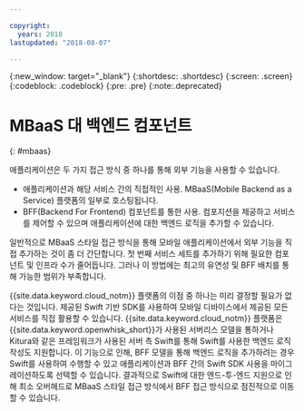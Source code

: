 ```yaml
---

copyright:
  years: 2018
lastupdated: "2018-08-07"

---
```

{:new_window: target="_blank"}
{:shortdesc: .shortdesc}
{:screen: .screen}
{:codeblock: .codeblock}
{:pre: .pre}
{:note:.deprecated}

# MBaaS 대 백엔드 컴포넌트
{: #mbaas}

애플리케이션은 두 가지 접근 방식 중 하나를 통해 외부 기능을 사용할 수 있습니다.
* 애플리케이션과 해당 서비스 간의 직접적인 사용. MBaaS(Mobile Backend as a Service) 플랫폼의 일부로 호스팅됩니다.
* BFF(Backend For Frontend) 컴포넌트를 통한 사용. 컴포지션을 제공하고 서비스를 제어할 수 있으며 애플리케이션에 대한 백엔드 로직을 추가할 수 있습니다.

일반적으로 MBaaS 스타일 접근 방식을 통해 모바일 애플리케이션에서 외부 기능을 직접 추가하는 것이 좀 더 간단합니다. 첫 번째 서비스 세트를 추가하기 위해 필요한 컴포넌트 및 인프라 수가 줄어듭니다. 그러나 이 방법에는 최고의 유연성 및 BFF 배치를 통해 가능한 범위가 부족합니다. 

{{site.data.keyword.cloud_notm}} 플랫폼의 이점 중 하나는 미리 결정할 필요가 없다는 것입니다. 제공된 Swift 기반 SDK를 사용하여 모바일 디바이스에서 제공된 모든 서비스를 직접 활용할 수 있습니다. {{site.data.keyword.cloud_notm}} 플랫폼은 {{site.data.keyword.openwhisk_short}}가 사용된 서버리스 모델을 통하거나 Kitura와 같은 프레임워크가 사용된 서버 측 Swift를 통해 Swift를 사용한 백엔드 로직 작성도 지원합니다. 이 기능으로 인해, BFF 모델을 통해 백엔드 로직을 추가하려는 경우 Swift를 사용하여 수행할 수 있고 애플리케이션과 BFF 간의 Swift SDK 사용을 마이그레이션하도록 선택할 수 있습니다. 결과적으로 Swift에 대한 엔드-투-엔드 지원으로 인해 최소 오버헤드로 MBaaS 스타일 접근 방식에서 BFF 접근 방식으로 점진적으로 이동할 수 있습니다. 
